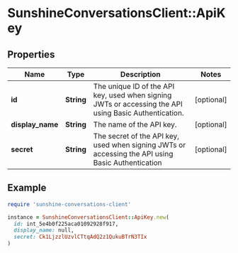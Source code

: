 # SunshineConversationsClient::ApiKey

## Properties

| Name | Type | Description | Notes |
| ---- | ---- | ----------- | ----- |
| **id** | **String** | The unique ID of the API key, used when signing JWTs or accessing the API using Basic Authentication. | [optional] |
| **display_name** | **String** | The name of the API key. | [optional] |
| **secret** | **String** | The secret of the API key, used when signing JWTs or accessing the API using Basic Authentication | [optional] |

## Example

```ruby
require 'sunshine-conversations-client'

instance = SunshineConversationsClient::ApiKey.new(
  id: int_5e4b0f225aca01092928f917,
  display_name: null,
  secret: Ck1LjzzlUzvlCTtqAdQ2z1QukuBTrN3TIx
)
```

